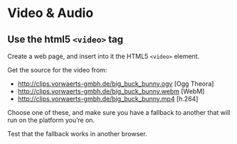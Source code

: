 # Video & Audio

## Use the html5 `<video>` tag

Create a web page, and insert into it the HTML5 `<video>` element.

Get the source for the video from:

- <http://clips.vorwaerts-gmbh.de/big_buck_bunny.ogv> [Ogg Theora]
- <http://clips.vorwaerts-gmbh.de/big_buck_bunny.webm> [WebM]
- <http://clips.vorwaerts-gmbh.de/big_buck_bunny.mp4> [h.264]

Choose one of these, and make sure you have a fallback to another that will run on the platform you’re on.

Test that the fallback works in another browser.
